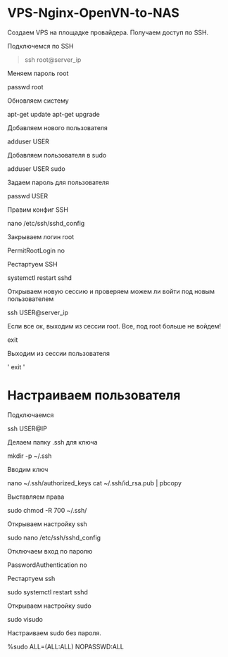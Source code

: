 # VPS-Nginx-OpenVN-to-NAS

Создаем VPS на площадке провайдера. Получаем доступ по SSH.

Подключемся по SSH

> ssh root@server_ip

Меняем пароль root

passwd root

Обновляем систему

apt-get update
apt-get upgrade

Добавляем нового пользователя 

adduser USER

Добавляем пользователя в sudo

adduser USER sudo

Задаем пароль для пользователя

passwd USER

Правим конфиг SSH

nano /etc/ssh/sshd_config

Закрываем логин root

PermitRootLogin no

Рестартуем SSH

systemctl restart sshd

Открываем новую сессию и проверяем можем ли войти под новым пользователем

ssh USER@server_ip

Если все ок, выходим из сессии root. Все, под root больше не войдем!

exit

Выходим из сессии пользователя

' exit '

# Настраиваем пользователя

Подключаемся

ssh USER@IP

Делаем папку .ssh для ключа

mkdir -p ~/.ssh

Вводим ключ

nano ~/.ssh/authorized_keys
cat ~/.ssh/id_rsa.pub | pbcopy

Выставляем права

sudo chmod -R 700 ~/.ssh/

Открываем настройку ssh

sudo nano /etc/ssh/sshd_config

Отключаем вход по паролю

PasswordAuthentication no

Рестартуем ssh

sudo systemctl restart sshd

Открываем настройку sudo

sudo visudo

Настраиваем sudo без пароля. 

%sudo   ALL=(ALL:ALL) NOPASSWD:ALL




